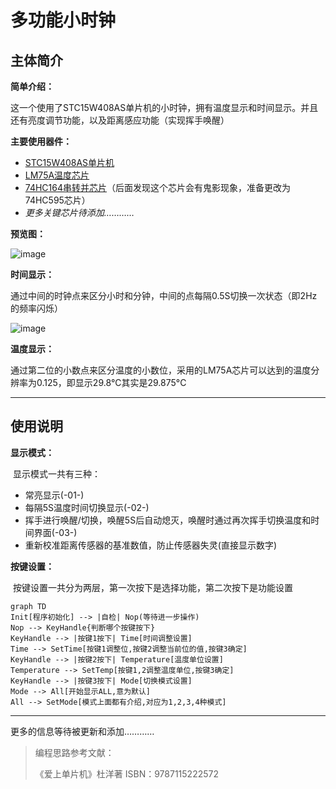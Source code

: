 # 多功能小时钟

## 主体简介

**简单介绍：**

​	这一个使用了STC15W408AS单片机的小时钟，拥有温度显示和时间显示。并且还有亮度调节功能，以及距离感应功能（实现挥手唤醒）

**主要使用器件：**

* [STC15W408AS单片机](https://item.taobao.com/item.htm?spm=a1z10.3-c-s.w4002-21223910208.9.10446a4bjn0giY&id=533673879203)
* [LM75A温度芯片](https://item.taobao.com/item.htm?spm=a1z10.3-c-s.w4002-21223910208.9.51ca6a4bzalnL1&id=522574182103)
* [74HC164串转并芯片](https://item.taobao.com/item.htm?spm=a1z10.3-c-s.w4002-21223910208.9.14d26a4buTYBAY&id=522555283078)（后面发现这个芯片会有鬼影现象，准备更改为74HC595芯片）
* *更多关键芯片待添加…………*



**预览图：**

![image](https://github.com/wangyushun061500/Multifunctional-hour-clock/tree/master/image/time.png)

**时间显示：**

​	通过中间的时钟点来区分小时和分钟，中间的点每隔0.5S切换一次状态（即2Hz的频率闪烁）

![image](https://github.com/wangyushun061500/Multifunctional-hour-clock/tree/master/image/temperature.png)

**温度显示：**

​	通过第二位的小数点来区分温度的小数位，采用的LM75A芯片可以达到的温度分辨率为0.125，即显示29.8°C其实是29.875°C

***

## 使用说明

**显示模式：**

​	显示模式一共有三种：

* 常亮显示(-01-)
* 每隔5S温度时间切换显示(-02-)
* 挥手进行唤醒/切换，唤醒5S后自动熄灭，唤醒时通过再次挥手切换温度和时间界面(-03-)
* 重新校准距离传感器的基准数值，防止传感器失灵(直接显示数字)

**按键设置：**

​	按键设置一共分为两层，第一次按下是选择功能，第二次按下是功能设置

```mermaid
graph TD
Init[程序初始化] --> |自检| Nop(等待进一步操作)
Nop --> KeyHandle{判断哪个按键按下}
KeyHandle --> |按键1按下| Time[时间调整设置]
Time --> SetTime[按键1调整位,按键2调整当前位的值,按键3确定]
KeyHandle --> |按键2按下| Temperature[温度单位设置]
Temperature --> SetTemp[按键1,2调整温度单位,按键3确定]
KeyHandle --> |按键3按下| Mode[切换模式设置]
Mode --> All[开始显示ALL,意为默认]
All --> SetMode[模式上面都有介绍,对应为1,2,3,4种模式]
```



***

更多的信息等待被更新和添加…………

> 编程思路参考文献：
>
> 《爱上单片机》杜洋著  ISBN：9787115222572